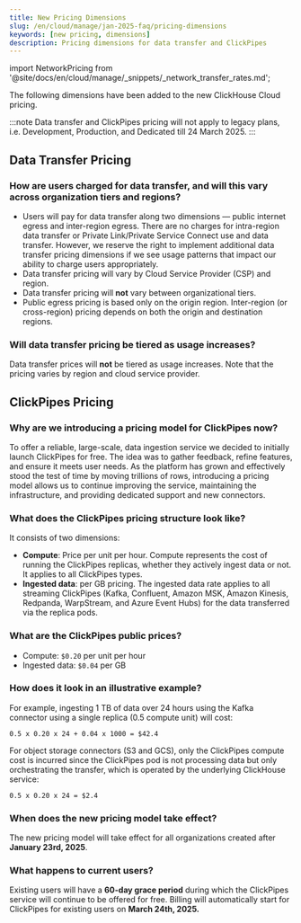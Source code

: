 ```yaml
---
title: New Pricing Dimensions
slug: /en/cloud/manage/jan-2025-faq/pricing-dimensions
keywords: [new pricing, dimensions]
description: Pricing dimensions for data transfer and ClickPipes
---
```


import NetworkPricing from '@site/docs/en/cloud/manage/_snippets/_network_transfer_rates.md';


The following dimensions have been added to the new ClickHouse Cloud pricing.

:::note
Data transfer and ClickPipes pricing will not apply to legacy plans, i.e. Development, Production, and Dedicated till 24 March 2025.
:::

## Data Transfer Pricing

### How are users charged for data transfer, and will this vary across organization tiers and regions?

- Users will pay for data transfer along two dimensions — public internet egress and inter-region egress. There are no charges for intra-region data transfer or Private Link/Private Service Connect use and data transfer. However, we reserve the right to implement additional data transfer pricing dimensions if we see usage patterns that impact our ability to charge users appropriately.
- Data transfer pricing will vary by Cloud Service Provider (CSP) and region.
- Data transfer pricing will **not** vary between organizational tiers.
- Public egress pricing is based only on the origin region. Inter-region (or cross-region) pricing depends on both the origin and destination regions.

<NetworkPricing/>

### Will data transfer pricing be tiered as usage increases?

Data transfer prices will **not** be tiered as usage increases. Note that the pricing varies by region and cloud service provider.

## ClickPipes Pricing

### Why are we introducing a pricing model for ClickPipes now?

To offer a reliable, large-scale, data ingestion service we decided to initially launch ClickPipes for free. The idea was to gather feedback, refine features, and ensure it meets user needs. As the platform has grown and effectively stood the test of time by moving trillions of rows, introducing a pricing model allows us to continue improving the service, maintaining the infrastructure, and providing dedicated support and new connectors.

### What does the ClickPipes pricing structure look like?

It consists of two dimensions:

* **Compute**: Price per unit per hour. Compute represents the cost of running the ClickPipes replicas, whether they actively ingest data or not. It applies to all ClickPipes types.
* **Ingested data**: per GB pricing. The ingested data rate applies to all streaming ClickPipes (Kafka, Confluent, Amazon MSK, Amazon Kinesis, Redpanda, WarpStream, and Azure Event Hubs) for the data transferred via the replica pods.

### What are the ClickPipes public prices?

- Compute: `$0.20` per unit per hour
- Ingested data: `$0.04` per GB

### How does it look in an illustrative example?

For example, ingesting 1 TB of data over 24 hours using the Kafka connector using a single replica (0.5 compute unit) will cost:

`0.5 x 0.20 x 24 + 0.04 x 1000 = $42.4`

For object storage connectors (S3 and GCS), only the ClickPipes compute cost is incurred since the ClickPipes pod is not processing data but only orchestrating the transfer, which is operated by the underlying ClickHouse service: 

`0.5 x 0.20 x 24 = $2.4`

### When does the new pricing model take effect?

The new pricing model will take effect for all organizations created after **January 23rd, 2025**.

### What happens to current users?

Existing users will have a **60-day grace period** during which the ClickPipes service will continue to be offered for free. Billing will automatically start for ClickPipes for existing users on **March 24th, 2025.**
